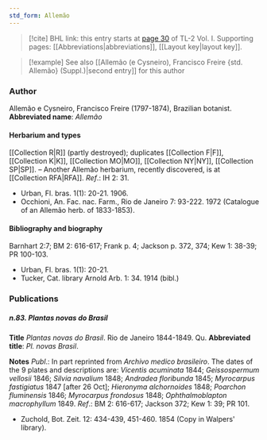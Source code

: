 ```yaml
---
std_form: Allemão
---
```


> [!cite] BHL link: this entry starts at [page 30](https://www.biodiversitylibrary.org/page/33120161) of TL-2 Vol. I.
> Supporting pages: [[Abbreviations|abbreviations]], [[Layout key|layout key]].

> [!example] See also [[Allemão (e Cysneiro), Francisco Freire {std. Allemão} (Suppl.)|second entry]] for this author

### Author

Allemão e Cysneiro, Francisco Freire (1797-1874), Brazilian botanist. 
**Abbreviated name**: *Allemão*

#### Herbarium and types

[[Collection R|R]] (partly destroyed); duplicates [[Collection F|F]], [[Collection K|K]], [[Collection MO|MO]], [[Collection NY|NY]], [[Collection SP|SP]]. – Another Allemão herbarium, recently discovered, is at [[Collection RFA|RFA]].
*Ref*.: IH 2: 31.
- Urban, Fl. bras. 1(1): 20-21. 1906.
- Occhioni, An. Fac. nac. Farm., Rio de Janeiro 7: 93-222. 1972 (Catalogue of an Allemão herb. of 1833-1853).

#### Bibliography and biography

Barnhart 2:7; BM 2: 616-617; Frank p. 4; Jackson p. 372, 374; Kew 1: 38-39; PR 100-103.
- Urban, Fl. bras. 1(1): 20-21.
- Tucker, Cat. library Arnold Arb. 1: 34. 1914 (bibl.)

### Publications

##### n.83. Plantas novas do Brasil

**Title**
*Plantas novas do Brasil*. Rio de Janeiro 1844-1849. Qu.
**Abbreviated title**: *Pl. novas Brasil*.

**Notes**
*Publ*.: In part reprinted from *Archivo medico brasileiro*. The dates of the 9 plates and descriptions are: *Vicentis acuminata* 1844; *Geissospermum vellosii* 1846; *Silvia navalium* 1848; *Andradea floribunda* 1845; *Myrocarpus fastigiatus* 1847 \[after 26 Oct\]; *Hieronyma alchornoides* 1848; *Poarchon fluminensis* 1846; *Myrocarpus frondosus* 1848; *Ophthalmoblapton macrophyllum* 1849.
*Ref*.: BM 2: 616-617; Jackson 372; Kew 1: 39; PR 101.
- Zuchold, Bot. Zeit. 12: 434-439, 451-460. 1854 (Copy in Walpers' library).

